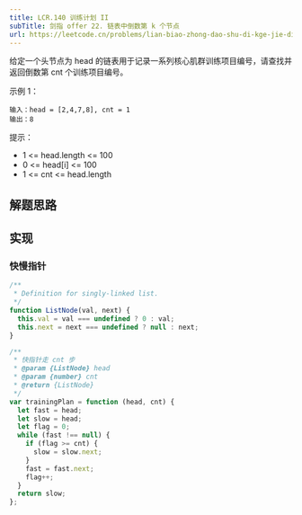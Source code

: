 ```yaml
---
title: LCR.140 训练计划 II
subTitle: 剑指 offer 22. 链表中倒数第 k 个节点
url: https://leetcode.cn/problems/lian-biao-zhong-dao-shu-di-kge-jie-dian-lcof
---
```


给定一个头节点为 head 的链表用于记录一系列核心肌群训练项目编号，请查找并返回倒数第 cnt 个训练项目编号。

示例 1：

```text
输入：head = [2,4,7,8], cnt = 1
输出：8
```

提示：

- 1 <= head.length <= 100
- 0 <= head\[i\] <= 100
- 1 <= cnt <= head.length

## 解题思路

## 实现

### 快慢指针

```js
/**
 * Definition for singly-linked list.
 */
function ListNode(val, next) {
  this.val = val === undefined ? 0 : val;
  this.next = next === undefined ? null : next;
}

/**
 * 快指针走 cnt 步
 * @param {ListNode} head
 * @param {number} cnt
 * @return {ListNode}
 */
var trainingPlan = function (head, cnt) {
  let fast = head;
  let slow = head;
  let flag = 0;
  while (fast !== null) {
    if (flag >= cnt) {
      slow = slow.next;
    }
    fast = fast.next;
    flag++;
  }
  return slow;
};
```

